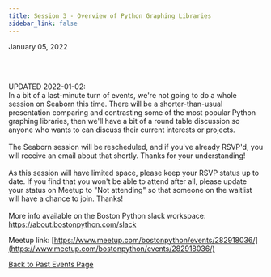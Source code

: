 ```yaml
---
title: Session 3 - Overview of Python Graphing Libraries
sidebar_link: false
---
```


January 05, 2022



<p><br/><br/></p>

<p>UPDATED 2022-01-02:<br/>In a bit of a last-minute turn of events, we're not going to do a whole session on Seaborn this time. There will be a shorter-than-usual presentation comparing and contrasting some of the most popular Python graphing libraries, then we'll have a bit of a round table discussion so anyone who wants to can discuss their current interests or projects.<br/><br/>The Seaborn session will be rescheduled, and if you've already RSVP'd, you will receive an email about that shortly. Thanks for your understanding!<br/><br/>As this session will have limited space, please keep your RSVP status up to date. If you find that you won't be able to attend after all, please update your status on Meetup to "Not attending" so that someone on the waitlist will have a chance to join. Thanks!<br/><br/>More info available on the Boston Python slack workspace: <a class="link" href="https://about.bostonpython.com/slack" rel="nofollow ugc" target="_blank" title="https://about.bostonpython.com/slack">https://about.bostonpython.com/slack</a></p>


Meetup link: [https://www.meetup.com/bostonpython/events/282918036/](https://www.meetup.com/bostonpython/events/282918036/)

[Back to Past Events Page](index.md)